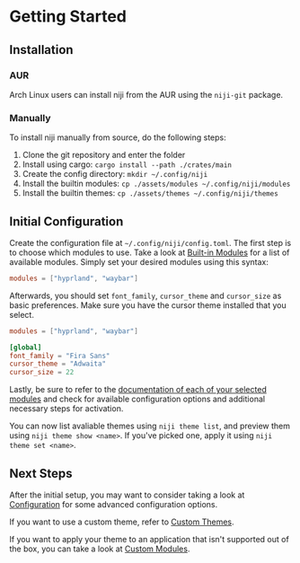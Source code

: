 # Getting Started

## Installation

### AUR

Arch Linux users can install niji from the AUR using the `niji-git` package.

### Manually

To install niji manually from source, do the following steps:

1. Clone the git repository and enter the folder
2. Install using cargo: `cargo install --path ./crates/main`
3. Create the config directory: `mkdir ~/.config/niji`
4. Install the builtin modules: `cp ./assets/modules ~/.config/niji/modules`
5. Install the builtin themes: `cp ./assets/themes ~/.config/niji/themes`

## Initial Configuration

Create the configuration file at `~/.config/niji/config.toml`. The first step is to choose which modules
to use. Take a look at [Built-in Modules](./modules/) for a list of available modules. Simply
set your desired modules using this syntax:

```toml
modules = ["hyprland", "waybar"]
```

Afterwards, you should set `font_family`, `cursor_theme` and `cursor_size` as basic preferences.
Make sure you have the cursor theme installed that you select.

```toml
modules = ["hyprland", "waybar"]

[global]
font_family = "Fira Sans"
cursor_theme = "Adwaita"
cursor_size = 22
```

Lastly, be sure to refer to the [documentation of each of your selected modules](./modules/)
and check for available configuration options and additional necessary steps for activation.

You can now list avaliable themes using `niji theme list`, and preview them using `niji theme show <name>`.
If you've picked one, apply it using `niji theme set <name>`.

## Next Steps

After the initial setup, you may want to consider taking a look at [Configuration](./configuration.md)
for some advanced configuration options.

If you want to use a custom theme, refer to [Custom Themes](./custom-themes.md).

If you want to apply your theme to an application that isn't supported out of the box, you can
take a look at [Custom Modules](./custom-modules.md).
